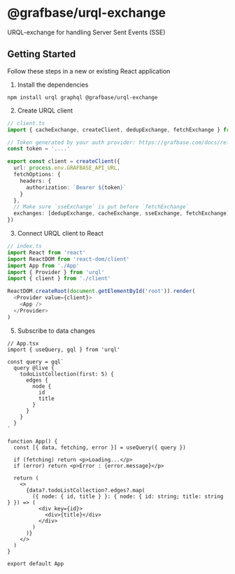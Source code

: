 # @grafbase/urql-exchange

URQL-exchange for handling Server Sent Events (SSE)

## Getting Started

Follow these steps in a new or existing React application

1. Install the dependencies

```
npm install urql graphql @grafbase/urql-exchange
```

2. Create URQL client

```ts
// client.ts
import { cacheExchange, createClient, dedupExchange, fetchExchange } from 'urql'

// Token generated by your auth provider: https://grafbase.com/docs/reference/directives#auth
const token = '....'

export const client = createClient({
  url: process.env.GRAFBASE_API_URL,
  fetchOptions: {
    headers: {
      authorization: `Bearer ${token}`
    }
  },
  // Make sure `sseExchange` is put before `fetchExchange`
  exchanges: [dedupExchange, cacheExchange, sseExchange, fetchExchange]
})
```

3. Connect URQL client to React

```ts
// index.ts
import React from 'react'
import ReactDOM from 'react-dom/client'
import App from './App'
import { Provider } from 'urql'
import { client } from './client'

ReactDOM.createRoot(document.getElementById('root')).render(
  <Provider value={client}>
    <App />
  </Provider>
)
```

5. Subscribe to data changes

```tsx
// App.tsx
import { useQuery, gql } from 'urql'

const query = gql`
  query @live {
    todoListCollection(first: 5) {
      edges {
        node {
          id
          title
        }
      }
    }
  }
`

function App() {
  const [{ data, fetching, error }] = useQuery({ query })

  if (fetching) return <p>Loading...</p>
  if (error) return <p>Error : {error.message}</p>

  return (
    <>
      {data?.todoListCollection?.edges?.map(
        ({ node: { id, title } }: { node: { id: string; title: string } }) => (
          <div key={id}>
            <div>{title}</div>
          </div>
        )
      )}
    </>
  )
}

export default App
```
